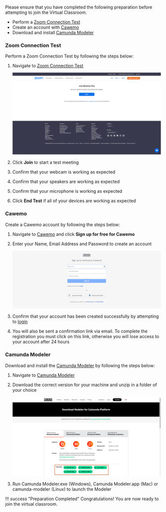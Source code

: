Please ensure that you have completed the following preparation before attempting to join the Virtual Classroom.

* Perform a [Zoom Connection Test](https://zoom.us/test)
* Create an account with [Cawemo](https://cawemo.com/#c7-cawemo-signup)
* Download and install [Camunda Modeler](https://camunda.com/download/modeler)

### Zoom Connection Test

Perform a Zoom Connection Test by following the steps below:

1. Navigate to [Zoom Connection Test](https://zoom.us/test)

    ![Zoom Connection Test](zoom.png)

1. Click **Join** to start a test meeting

1. Confirm that your webcam is working as expected

1. Confirm that your speakers are working as expected

1. Confirm that your microphone is working as expected

1. Click **End Test** if all of your devices are working as expected

### Cawemo

Create a Cawemo account by following the steps below:

1. Navigate to [Cawemo](https://cawemo.com/#c7-cawemo-signup) and click **Sign up for free for Cawemo**

1. Enter your Name, Email Address and Password to create an account

    ![Create Account](cawemo.png)

1. Confirm that your account has been created successfully by attempting to [login](https://cawemo.com/login)

1. You will also be sent a confirmation link via email. To complete the registration you must click on this link, otherwise you will lose access to your account after 24 hours

### Camunda Modeler

Download and install the [Camunda Modeler](https://camunda.com/download/modeler) by following the steps below:

1. Navigate to [Camunda Modeler](https://camunda.com/download/modeler)

1. Download the correct version for your machine and unzip in a folder of your choice

    ![Modeler](modeler.png)

1. Run Camunda Modeler.exe (Windows), Camunda Modeler.app (Mac) or camunda-modeler (Linux) to launch the Modeler

!!! success "Preparation Completed"
    Congratulations! You are now ready to join the virtual classroom.
